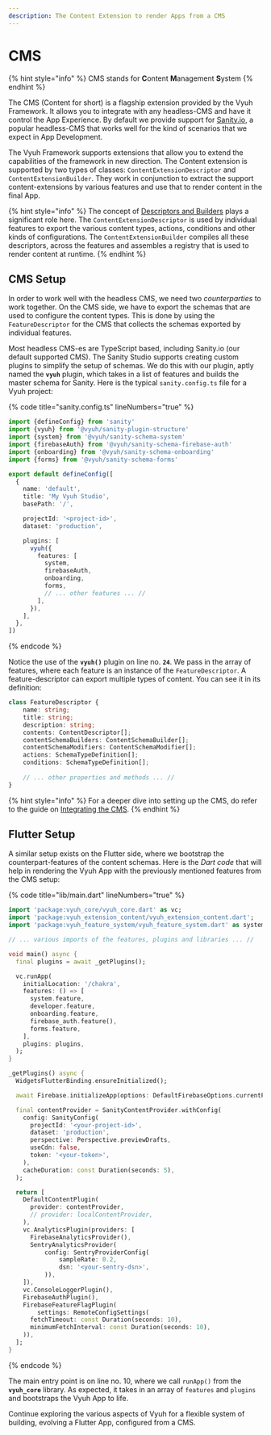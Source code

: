 ```yaml
---
description: The Content Extension to render Apps from a CMS
---
```


# CMS

{% hint style="info" %}
CMS stands for **C**ontent **M**anagement **S**ystem
{% endhint %}

The CMS (Content for short) is a flagship extension provided by the Vyuh Framework. It allows you to integrate with any headless-CMS and have it control the App Experience. By default we provide support for [Sanity.io](https://sanity.io), a popular headless-CMS that works well for the kind of scenarios that we expect in App Development.

The Vyuh Framework supports extensions that allow you to extend the capabilities of the framework in new direction. The Content extension is supported by two types of classes: `ContentExtensionDescriptor` and `ContentExtensionBuilder`. They work in conjunction to extract the support content-extensions by various features and use that to render content in the final App.

{% hint style="info" %}
The concept of [Descriptors and Builders](../../concepts/descriptors-and-builders.md) plays a significant role here. The `ContentExtensionDescriptor` is used by individual features to export the various content types, actions, conditions and other kinds of configurations. The `ContentExtensionBuilder` compiles all these descriptors, across the features and assembles a registry that is used to render content at runtime.
{% endhint %}

## CMS Setup

In order to work well with the headless CMS, we need two _counterparties_ to work together. On the CMS side, we have to export the schemas that are used to configure the content types. This is done by using the `FeatureDescriptor` for the CMS that collects the schemas exported by individual features.&#x20;

Most headless CMS-es are TypeScript based, including Sanity.io (our default supported CMS). The Sanity Studio supports creating custom plugins to simplify the setup of schemas. We do this with our plugin, aptly named the **`vyuh`** plugin, which takes in a list of features and builds the master schema for Sanity. Here is the typical `sanity.config.ts` file for a Vyuh project:

{% code title="sanity.config.ts" lineNumbers="true" %}
```typescript
import {defineConfig} from 'sanity'
import {vyuh} from '@vyuh/sanity-plugin-structure'
import {system} from '@vyuh/sanity-schema-system'
import {firebaseAuth} from '@vyuh/sanity-schema-firebase-auth'
import {onboarding} from '@vyuh/sanity-schema-onboarding'
import {forms} from '@vyuh/sanity-schema-forms'

export default defineConfig([
  {
    name: 'default',
    title: 'My Vyuh Studio',
    basePath: '/',

    projectId: '<project-id>',
    dataset: 'production',

    plugins: [
      vyuh({
        features: [
          system,
          firebaseAuth,
          onboarding,
          forms,
          // ... other features ... //
        ],
      }),
    ],
  },
])

```
{% endcode %}

Notice the use of the **`vyuh()`** plugin on line no. **`24`**. We pass in the array of features, where each feature is an instance of the `FeatureDescriptor`. A feature-descriptor can export multiple types of content. You can see it in its definition:

```typescript
class FeatureDescriptor {
    name: string;
    title: string;
    description: string;
    contents: ContentDescriptor[];
    contentSchemaBuilders: ContentSchemaBuilder[];
    contentSchemaModifiers: ContentSchemaModifier[];
    actions: SchemaTypeDefinition[];
    conditions: SchemaTypeDefinition[];
    
    // ... other properties and methods ... //
}

```

{% hint style="info" %}
For a deeper dive into setting up the CMS, do refer to the guide on [Integrating the CMS](../../intro/integrating-a-cms.md).
{% endhint %}

## Flutter Setup

A similar setup exists on the Flutter side, where we bootstrap the counterpart-features of the content schemas. Here is the _Dart code_ that will help in rendering the Vyuh App with the previously mentioned features from the CMS setup:

{% code title="lib/main.dart" lineNumbers="true" %}
```dart
import 'package:vyuh_core/vyuh_core.dart' as vc;
import 'package:vyuh_extension_content/vyuh_extension_content.dart';
import 'package:vyuh_feature_system/vyuh_feature_system.dart' as system;

// ... various imports of the features, plugins and libraries ... //

void main() async {
  final plugins = await _getPlugins();

  vc.runApp(
    initialLocation: '/chakra',
    features: () => [
      system.feature,
      developer.feature,
      onboarding.feature,
      firebase_auth.feature(),
      forms.feature,
    ],
    plugins: plugins,
  );
}

_getPlugins() async {
  WidgetsFlutterBinding.ensureInitialized();

  await Firebase.initializeApp(options: DefaultFirebaseOptions.currentPlatform);

  final contentProvider = SanityContentProvider.withConfig(
    config: SanityConfig(
      projectId: '<your-project-id>',
      dataset: 'production',
      perspective: Perspective.previewDrafts,
      useCdn: false,
      token: '<your-token>',
    ),
    cacheDuration: const Duration(seconds: 5),
  );

  return [
    DefaultContentPlugin(
      provider: contentProvider,
      // provider: localContentProvider,
    ),
    vc.AnalyticsPlugin(providers: [
      FirebaseAnalyticsProvider(),
      SentryAnalyticsProvider(
          config: SentryProviderConfig(
              sampleRate: 0.2,
              dsn: '<your-sentry-dsn>',
          )),
    ]),
    vc.ConsoleLoggerPlugin(),
    FirebaseAuthPlugin(),
    FirebaseFeatureFlagPlugin(
        settings: RemoteConfigSettings(
      fetchTimeout: const Duration(seconds: 10),
      minimumFetchInterval: const Duration(seconds: 10),
    )),
  ];
}

```
{% endcode %}

The main entry point is on line no. 10, where we call `runApp()` from the **`vyuh_core`** library. As expected, it takes in an array of `features` and `plugins` and bootstraps the Vyuh App to life.

Continue exploring the various aspects of Vyuh for a flexible system of building, evolving a Flutter App, configured from a CMS.
